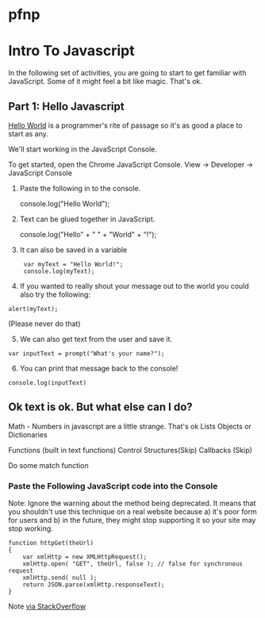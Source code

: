 # pfnp

# Intro To Javascript #

In the following set of activities, you are going to start to get familiar with JavaScript.
Some of it might feel a bit like magic. That's ok.

## Part 1: Hello Javascript ##

[Hello World](https://en.wikipedia.org/wiki/%22Hello,_World!%22_program) is a programmer's rite of passage so it's as good a place to start as any.

We'll start working in the JavaScript Console.

To get started, open the Chrome JavaScript Console.
View -> Developer -> JavaScript Console

1. Paste the following in to the console.

    console.log("Hello World");

2. Text can be glued together in JavaScript.

    console.log("Hello" + " " + "World" + "!");

3. It can also be saved in a variable

        var myText = "Hello World!";  
        console.log(myText);  

4. If you wanted to really shout your message out to the world you could also try the following:

`alert(myText);`

(Please never do that)

5. We can also get text from the user and save it.

`var inputText = prompt("What's your name?");`

6. You can print that message back to the console!

`console.log(inputText)`

## Ok text is ok. But what else can I do?

Math - Numbers in javascript are a little strange. That's ok
Lists
Objects or Dictionaries

Functions (built in text functions)
Control Structures(Skip)
Callbacks (Skip)


Do some match function



### Paste the Following JavaScript code into the Console
Note: Ignore the warning about the method being deprecated. It means that you shouldn't use this technique on a real website because a) it's poor form for users and b) in the future, they might stop supporting it so your site may stop working.

    function httpGet(theUrl)  
    {  
        var xmlHttp = new XMLHttpRequest();  
        xmlHttp.open( "GET", theUrl, false ); // false for synchronous request  
        xmlHttp.send( null );  
        return JSON.parse(xmlHttp.responseText);  
    }  

Note [via StackOverflow](http://stackoverflow.com/questions/247483/http-get-request-in-javascript)
